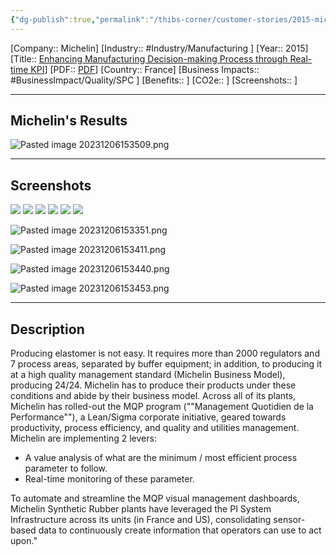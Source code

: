 ```yaml
---
{"dg-publish":true,"permalink":"/thibs-corner/customer-stories/2015-michelin-enhancing-manufacturing-decision-making-process-through-real-time-kpi/"}
---
```


[Company:: Michelin]
[Industry:: #Industry/Manufacturing ]
[Year:: 2015]
[Title:: [Enhancing Manufacturing Decision-making Process through Real-time KPI](https://resources.osisoft.com/presentations/enhancing-manufacturing-decision-making-process-through-real-time-kpi/)]
[PDF:: [PDF](https://cdn.osisoft.com/corp/en/media/presentations/2015/EMEA2015/PDF/UC15EU02PH04_Michelin_Forest_EnhancingManufacturingDecisionmakingProcessthroughRealtimeKPI_v2.pdf)]
[Country:: France]
[Business Impacts:: #BusinessImpact/Quality/SPC ]
[Benefits:: ]
[CO2e:: ]
[Screenshots:: ] 

---
## Michelin's Results
<!--⚠️Imgur upload failed, check dev console-->
![Pasted image 20231206153509.png](/img/user/07%20-%20Support/Attachments/Pasted%20image%2020231206153509.png)

---
## Screenshots
![](https://i.imgur.com/jzXbjg0.png)
![](https://i.imgur.com/fVMweq9.png)
![](https://i.imgur.com/H9sjPUB.png)
![](https://i.imgur.com/5F2wCM6.png)
![](https://i.imgur.com/6KhqRlw.png)
![](https://i.imgur.com/vXfoFDK.png)
<!--⚠️Imgur upload failed, check dev console-->
![Pasted image 20231206153351.png](/img/user/07%20-%20Support/Attachments/Pasted%20image%2020231206153351.png)
<!--⚠️Imgur upload failed, check dev console-->
![Pasted image 20231206153411.png](/img/user/07%20-%20Support/Attachments/Pasted%20image%2020231206153411.png)
<!--⚠️Imgur upload failed, check dev console-->
![Pasted image 20231206153440.png](/img/user/07%20-%20Support/Attachments/Pasted%20image%2020231206153440.png)
<!--⚠️Imgur upload failed, check dev console-->
![Pasted image 20231206153453.png](/img/user/07%20-%20Support/Attachments/Pasted%20image%2020231206153453.png)

---
## Description
Producing elastomer is not easy. It requires more than 2000 regulators and 7 process areas, separated by buffer equipment; in addition, to producing it at a high quality management standard (Michelin Business Model), producing 24/24. Michelin has to produce their products under these conditions and abide by their business model. Across all of its plants, Michelin has rolled-out the MQP program (""Management Quotidien de la Performance""), a Lean/Sigma corporate initiative, geared towards productivity, process efficiency, and quality and utilities management. Michelin are implementing 2 levers:

- A value analysis of what are the minimum / most efficient process parameter to follow.
- Real-time monitoring of these parameter.

To automate and streamline the MQP visual management dashboards, Michelin Synthetic Rubber plants have leveraged the PI System Infrastructure across its units (in France and US), consolidating sensor-based data to continuously create information that operators can use to act upon."
